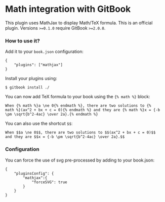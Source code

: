 Math integration with GitBook
==============

This plugin uses MathJax to display Math/TeX formula. This is an official plugin. Versions `>=0.1.0` require GitBook `>=2.0.0`.

### How to use it?

Add it to your `book.json` configuration:

```
{
    "plugins": ["mathjax"]
}
```

Install your plugins using:

```
$ gitbook install ./
```

You can now add TeX formula to your book using the `{% math %}` block:

```
When {% math %}a \ne 0{% endmath %}, there are two solutions to {% math %}(ax^2 + bx + c = 0){% endmath %} and they are {% math %}x = {-b \pm \sqrt{b^2-4ac} \over 2a}.{% endmath %}
```

You can also use the shortcut `$$`:

```
When $$a \ne 0$$, there are two solutions to $$(ax^2 + bx + c = 0)$$ and they are $$x = {-b \pm \sqrt{b^2-4ac} \over 2a}.$$
```

### Configuration

You can force the use of svg pre-processed by adding to your book.json:

```
{
    "pluginsConfig": {
        "mathjax":{
            "forceSVG": true
        }
    }
}
```